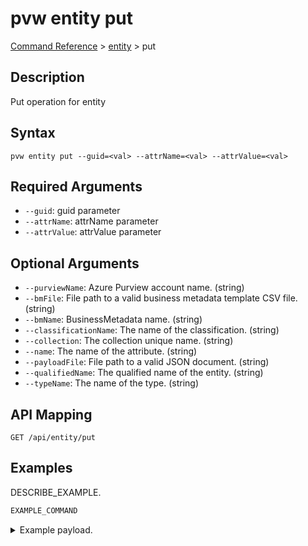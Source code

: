# pvw entity put
[Command Reference](../../../README.md#command-reference) > [entity](./main.md) > put

## Description
Put operation for entity

## Syntax
```
pvw entity put --guid=<val> --attrName=<val> --attrValue=<val>
```

## Required Arguments
- `--guid`: guid parameter
- `--attrName`: attrName parameter
- `--attrValue`: attrValue parameter

## Optional Arguments
- `--purviewName`: Azure Purview account name. (string)
- `--bmFile`: File path to a valid business metadata template CSV file. (string)
- `--bmName`: BusinessMetadata name. (string)
- `--classificationName`: The name of the classification. (string)
- `--collection`: The collection unique name. (string)
- `--name`: The name of the attribute. (string)
- `--payloadFile`: File path to a valid JSON document. (string)
- `--qualifiedName`: The qualified name of the entity. (string)
- `--typeName`: The name of the type. (string)

## API Mapping
 >  > []()
```
GET /api/entity/put
```

## Examples
DESCRIBE_EXAMPLE.
```powershell
EXAMPLE_COMMAND
```
<details><summary>Example payload.</summary>
<p>

```json
PASTE_JSON_HERE
```
</p>
</details>